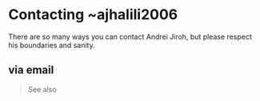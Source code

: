 # Contacting ~ajhalili2006

There are so many ways you can contact Andrei Jiroh, but please respect his boundaries and sanity.

## via email

> See also 
